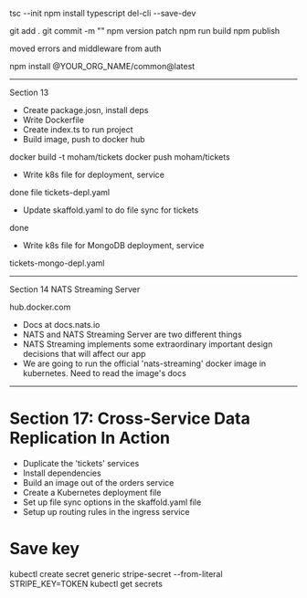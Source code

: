 tsc --init 
npm install typescript del-cli --save-dev

git add . 
git commit -m ""
npm version patch
npm run build
npm publish

moved errors and middleware from auth

npm install @YOUR_ORG_NAME/common@latest

------------------------------------------

Section 13 

- Create package.josn, install deps 
- Write Dockerfile 
- Create index.ts to run project 
- Build image, push to docker hub 

docker build -t moham/tickets
docker push moham/tickets


- Write k8s file for deployment, service

done file tickets-depl.yaml

- Update skaffold.yaml to do file sync for tickets

done

- Write k8s file for MongoDB deployment, service


tickets-mongo-depl.yaml


----------------------------

Section 14 NATS Streaming Server 

hub.docker.com

- Docs at docs.nats.io
- NATS and NATS Streaming Server are two different things
- NATS Streaming implements some extraordinary important design decisions that will affect our app
- We are going to run the official 'nats-streaming' docker image in kubernetes. Need to read the image's docs


-----------------------------------


# Section 17: Cross-Service Data Replication In Action 

- Duplicate the 'tickets' services 
- Install dependencies
- Build an image out of the orders service 
- Create a Kubernetes deployment file 
- Set up file sync options in the skaffold.yaml file 
- Setup up routing rules in the ingress service 


# Save key 

kubectl create secret generic stripe-secret --from-literal STRIPE_KEY=TOKEN
kubectl get secrets